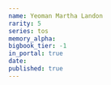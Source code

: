 ```yaml
---
name: Yeoman Martha Landon
rarity: 5
series: tos
memory_alpha:
bigbook_tier: -1
in_portal: true
date:
published: true
---
```



